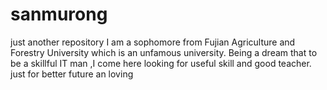 # sanmurong
just another repository
 I am a sophomore from Fujian Agriculture and Forestry University which is an unfamous university. 
 Being a dream that to be a skillful IT man ,I come here looking for useful skill and good teacher.
 just for better future an loving
